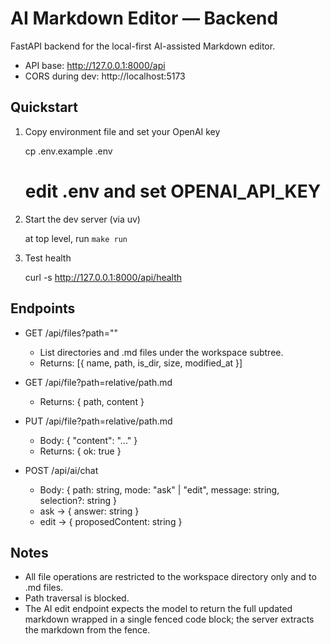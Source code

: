 # AI Markdown Editor — Backend

FastAPI backend for the local-first AI-assisted Markdown editor.

- API base: http://127.0.0.1:8000/api
- CORS during dev: http://localhost:5173

## Quickstart

1) Copy environment file and set your OpenAI key

   cp .env.example .env
   # edit .env and set OPENAI_API_KEY

2) Start the dev server (via uv)

   at top level, run `make run`

3) Test health

   curl -s http://127.0.0.1:8000/api/health

## Endpoints

- GET /api/files?path=""
  - List directories and .md files under the workspace subtree.
  - Returns: [{ name, path, is_dir, size, modified_at }]

- GET /api/file?path=relative/path.md
  - Returns: { path, content }

- PUT /api/file?path=relative/path.md
  - Body: { "content": "..." }
  - Returns: { ok: true }

- POST /api/ai/chat
  - Body: { path: string, mode: "ask" | "edit", message: string, selection?: string }
  - ask → { answer: string }
  - edit → { proposedContent: string }

## Notes

- All file operations are restricted to the workspace directory only and to .md files.
- Path traversal is blocked.
- The AI edit endpoint expects the model to return the full updated markdown wrapped in a single fenced code block; the server extracts the markdown from the fence.